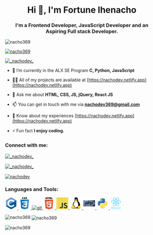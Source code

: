 <h1 align="center">Hi 👋, I'm Fortune Ihenacho</h1>

<h3 align="center">I'm a Frontend Developer, JavaScript Developer and an Aspiring Full stack Developer.</h3>

<p align="left"> <img src="https://komarev.com/ghpvc/?username=nacho369&label=Profile%20views&color=0e75b6&style=flat" alt="nacho369" /> </p>

<p align="left"> <a href="https://github.com/ryo-ma/github-profile-trophy"><img src="https://github-profile-trophy.vercel.app/?username=nacho369" alt="nacho369" /></a> </p>

<p align="left"> <a href="https://twitter.com/_nachodev_" target="blank"><img src="https://img.shields.io/twitter/follow/_nachodev_?logo=twitter&style=for-the-badge" alt="_nachodev_" /></a> </p>

- 🌱 I’m currently in the ALX SE Program **C, Python, JavaScript**

- 👨‍💻 All of my projects are available at [https://nachodev.netlify.app](https://nachodev.netlify.app)

- 💬 Ask me about **HTML, CSS, JS, jQuery, React JS**

- 📫 You can get in touch with me via **nachodev369@gmail.com**

- 📄 Know about my experiences [https://nachodev.netlify.app](https://nachodev.netlify.app)

- ⚡ Fun fact **I enjoy coding.**

<h3 align="left">Connect with me:</h3>

<p align="left">

<a href="https://twitter.com/_nachodev_" target="blank"><img align="center" src="https://raw.githubusercontent.com/rahuldkjain/github-profile-readme-generator/master/src/images/icons/Social/twitter.svg" alt="_nachodev_" height="30" width="40" /></a>

<a href="https://instagram.com/_nachodev_" target="blank"><img align="center" src="https://raw.githubusercontent.com/rahuldkjain/github-profile-readme-generator/master/src/images/icons/Social/instagram.svg" alt="_nachodev_" height="30" width="40" /></a>

<a href="https://www.youtube.com/c/nachodev" target="blank"><img align="center" src="https://raw.githubusercontent.com/rahuldkjain/github-profile-readme-generator/master/src/images/icons/Social/youtube.svg" alt="nachodev" height="30" width="40" /></a>

</p>

<h3 align="left">Languages and Tools:</h3>

<p align="left"> <a href="https://www.cprogramming.com/" target="_blank" rel="noreferrer"> <img src="https://raw.githubusercontent.com/devicons/devicon/master/icons/c/c-original.svg" alt="c" width="40" height="40"/> </a> <a href="https://www.w3schools.com/css/" target="_blank" rel="noreferrer"> <img src="https://raw.githubusercontent.com/devicons/devicon/master/icons/css3/css3-original-wordmark.svg" alt="css3" width="40" height="40"/> </a> <a href="https://git-scm.com/" target="_blank" rel="noreferrer"> <img src="https://www.vectorlogo.zone/logos/git-scm/git-scm-icon.svg" alt="git" width="40" height="40"/> </a> <a href="https://www.w3.org/html/" target="_blank" rel="noreferrer"> <img src="https://raw.githubusercontent.com/devicons/devicon/master/icons/html5/html5-original-wordmark.svg" alt="html5" width="40" height="40"/> </a> <a href="https://developer.mozilla.org/en-US/docs/Web/JavaScript" target="_blank" rel="noreferrer"> <img src="https://raw.githubusercontent.com/devicons/devicon/master/icons/javascript/javascript-original.svg" alt="javascript" width="40" height="40"/> </a> <a href="https://www.linux.org/" target="_blank" rel="noreferrer"> <img src="https://raw.githubusercontent.com/devicons/devicon/master/icons/linux/linux-original.svg" alt="linux" width="40" height="40"/> </a> <a href="https://www.php.net" target="_blank" rel="noreferrer"> <img src="https://raw.githubusercontent.com/devicons/devicon/master/icons/php/php-original.svg" alt="php" width="40" height="40"/> </a> <a href="https://www.python.org" target="_blank" rel="noreferrer"> <img src="https://raw.githubusercontent.com/devicons/devicon/master/icons/python/python-original.svg" alt="python" width="40" height="40"/> </a> <a href="https://reactjs.org/" target="_blank" rel="noreferrer"> <img src="https://raw.githubusercontent.com/devicons/devicon/master/icons/react/react-original-wordmark.svg" alt="react" width="40" height="40"/> </a> </p>

<p><img align="left" src="https://github-readme-stats.vercel.app/api/top-langs?username=nacho369&show_icons=true&locale=en&layout=compact" alt="nacho369" /></p>

<p>&nbsp;<img align="center" src="https://github-readme-stats.vercel.app/api?username=nacho369&show_icons=true&locale=en" alt="nacho369" /></p>

<p><img align="center" src="https://github-readme-streak-stats.herokuapp.com/?user=nacho369&" alt="nacho369" /></p>

